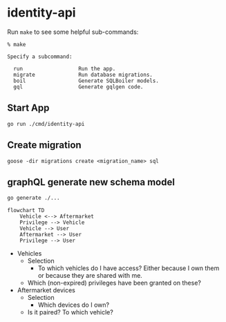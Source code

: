 # identity-api

Run `make` to see some helpful sub-commands:

```
% make

Specify a subcommand:

  run                  Run the app.
  migrate              Run database migrations.
  boil                 Generate SQLBoiler models.
  gql                  Generate gqlgen code.

```

## Start App

`go run ./cmd/identity-api`

## Create migration

`goose -dir migrations create <migration_name> sql`

## graphQL generate new schema model

```bash
go generate ./...
```

```mermaid
flowchart TD
    Vehicle <--> Aftermarket
    Privilege --> Vehicle
    Vehicle --> User
    Aftermarket --> User
    Privilege --> User
```

* Vehicles
  * Selection
    * To which vehicles do I have access? Either because I own them or because they are shared with me.
  * Which (non-expired) privileges have been granted on these?
* Aftermarket devices
  * Selection
    * Which devices do I own?
  * Is it paired? To which vehicle?
